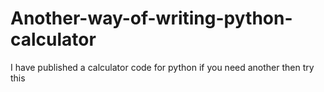 # Another-way-of-writing-python-calculator
I have published a calculator code for python if you need another then try this
